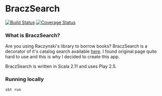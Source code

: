 # BraczSearch

[![Build Status](https://travis-ci.org/marekjeszka/BraczSearch.svg?branch=master)](https://travis-ci.org/marekjeszka/BraczSearch)
[![Coverage Status](https://coveralls.io/repos/marekjeszka/BraczSearch/badge.svg)](https://coveralls.io/github/marekjeszka/BraczSearch?branch=master)

### What is BraczSearch?

Are you using Raczynski's library to borrow books?
BraczSearch is a decorator of it's catalog search available [here](http://www.bracz.edu.pl).
I found original page quite hard to use and this is why I decided to create this app.

BraczSearch is written in Scala 2.11 and uses Play 2.5.

### Running locally

`sbt run`
